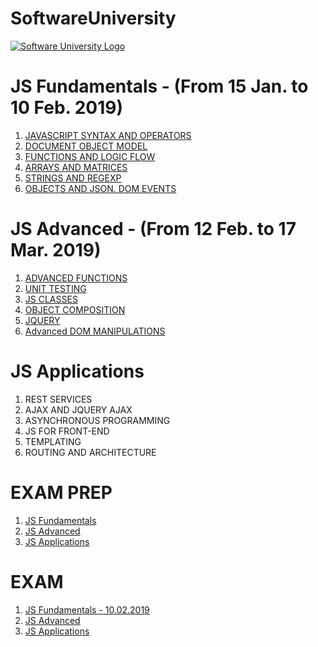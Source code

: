 # SoftwareUniversity

[![Software University Logo](https://goo.gl/KYm0Tz)](https://softuni.bg)


# JS Fundamentals - (From 15 Jan. to 10 Feb. 2019)
1. [JAVASCRIPT SYNTAX AND OPERATORS](http://tinyurl.com/yahoqsqu)
2. [DOCUMENT OBJECT MODEL](http://tinyurl.com/yahoqsqu)
3. [FUNCTIONS AND LOGIC FLOW](http://tinyurl.com/ychlfjev)
4. [ARRAYS AND MATRICES](http://tinyurl.com/y776qu4h)
5. [STRINGS AND REGEXP](http://tinyurl.com/y733hlht)
6. [OBJECTS AND JSON. DOM EVENTS](http://tinyurl.com/y6w6el3f)

# JS Advanced - (From 12 Feb. to 17 Mar. 2019)
1. [ADVANCED FUNCTIONS](http://tinyurl.com/yymtldfs)
2. [UNIT TESTING](https://tinyurl.com/y2pwqwko)
3. [JS CLASSES](https://tinyurl.com/yyz66krj)
4. [OBJECT COMPOSITION](https://tinyurl.com/yyr6fbdo)
5. [JQUERY](https://tinyurl.com/y2uqwk3w)
6. [Advanced DOM MANIPULATIONS](https://tinyurl.com/y4hbfdf6)

# JS Applications
1. REST SERVICES
2. AJAX AND JQUERY AJAX
3. ASYNCHRONOUS PROGRAMMING
4. JS FOR FRONT-END
5. TEMPLATING
6. ROUTING AND ARCHITECTURE

# EXAM PREP
1. [JS Fundamentals](https://tinyurl.com/y2ue6hyb)
2. [JS Advanced](https://tinyurl.com/y4m4o9uk)
3. [JS Applications](https://tinyurl.com/y5rxlgmm)

# EXAM
1. [JS Fundamentals - 10.02.2019](http://tinyurl.com/yxdhljoj)
2. [JS Advanced](https://tinyurl.com/y4m4o9uk)
3. [JS Applications](https://tinyurl.com/y5rxlgmm)
